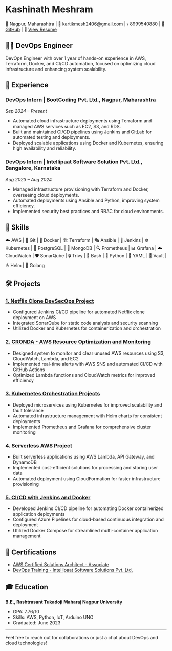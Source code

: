 # Kashinath Meshram

📍 Nagpur, Maharashtra | 📧 kartikmesh2406@gmail.com | 📞 8999540880 | 🔗 [GitHub](https://github.com/Kartik-yo) | 📄 [View Resume](https://your-resume-link-here.com)

## 👨‍💻 DevOps Engineer

DevOps Engineer with over 1 year of hands-on experience in AWS, Terraform, Docker, and CI/CD automation, focused on optimizing cloud infrastructure and enhancing system scalability.

## 🚀 Experience

### DevOps Intern | BootCoding Pvt. Ltd., Nagpur, Maharashtra
*Sep 2024 – Present*

- Automated cloud infrastructure deployments using Terraform and managed AWS services such as EC2, S3, and RDS.
- Built and maintained CI/CD pipelines using Jenkins and GitLab for automated testing and deployments.
- Deployed scalable applications using Docker and Kubernetes, ensuring high availability and reliability.

### DevOps Intern | Intellipaat Software Solution Pvt. Ltd., Bangalore, Karnataka
*Aug 2023 – Aug 2024*

- Managed infrastructure provisioning with Terraform and Docker, overseeing cloud deployments.
- Automated deployments using Ansible and Python, improving system efficiency.
- Implemented security best practices and RBAC for cloud environments.

## 💼 Skills

☁️ AWS | 🐙 Git | 🐳 Docker | 🏗️ Terraform | 🎭 Ansible | 🔧 Jenkins | ☸️ Kubernetes | 
🐘 PostgreSQL | 🍃 MongoDB | 🔍 Prometheus | 📊 Grafana | ☁️ CloudWatch | 
🛡️ SonarQube | 🔒 Trivy | 🐚 Bash | 🐍 Python | 📄 YAML | 🔐 Vault | ⛵ Helm | 🐹 Golang

## 🛠️ Projects

### [1. Netflix Clone DevSecOps Project](https://github.com/Kartik-yo/Netflix-Clone-DevSecOps-Project)
- Configured Jenkins CI/CD pipeline for automated Netflix clone deployment on AWS
- Integrated SonarQube for static code analysis and security scanning
- Utilized Docker and Kubernetes for containerization and orchestration

### [2. CRONDA - AWS Resource Optimization and Monitoring](https://github.com/Kartik-yo/CRONDA)
- Designed system to monitor and clear unused AWS resources using S3, CloudWatch, Lambda, and EC2
- Implemented real-time alerts with AWS SNS and automated CI/CD with GitHub Actions
- Optimized Lambda functions and CloudWatch metrics for improved efficiency

### [3. Kubernetes Orchestration Projects](https://github.com/Kartik-yo/Kubernetes-Orchestration-Projects)
- Deployed microservices using Kubernetes for improved scalability and fault tolerance
- Automated infrastructure management with Helm charts for consistent deployments
- Implemented Prometheus and Grafana for comprehensive cluster monitoring

### [4. Serverless AWS Project](https://github.com/Kartik-yo/Serverless-AWS-Project)
- Built serverless applications using AWS Lambda, API Gateway, and DynamoDB
- Implemented cost-efficient solutions for processing and storing user data
- Automated deployment using CloudFormation for faster infrastructure provisioning

### [5. CI/CD with Jenkins and Docker](https://github.com/Kartik-yo/CICD-Jenkins-Docker)
- Developed Jenkins CI/CD pipeline for automating Docker containerized application deployments
- Configured Azure Pipelines for cloud-based continuous integration and deployment
- Utilized Docker Compose for streamlined multi-container application management

## 📜 Certifications

- [AWS Certified Solutions Architect - Associate](https://www.credly.com/badges/your-badge-id-here)
- [DevOps Training - Intellipaat Software Solutions Pvt. Ltd.](https://github.com/Kartik-yo/Certifications/blob/main/DevOps_Training_Certificate.pdf)

## 🎓 Education

**B.E., Rashtrasant Tukadoji Maharaj Nagpur University**
- GPA: 7.76/10
- Skills: AWS, Python, IoT, Arduino UNO
- Graduated: June 2023

---

Feel free to reach out for collaborations or just a chat about DevOps and cloud technologies!